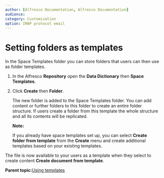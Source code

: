 ```yaml
---
author: [Alfresco Documentation, Alfresco Documentation]
audience: 
category: Customization
option: IMAP protocol email
---
```


# Setting folders as templates

In the Space Templates folder you can store folders that users can then use as folder templates.

1.  In the Alfresco **Repository** open the **Data Dictionary** then **Space Templates**.

2.  Click **Create** then **Folder**.

    The new folder is added to the Space Templates folder. You can add content or further folders to this folder to create an entire folder structure. If users create a folder from this template the whole structure and all its contents will be replicated.

    **Note:**

    If you already have space templates set up, you can select **Create folder from template** from the **Create** menu and create additional templates based on your existing templates.


The file is now available to your users as a template when they select to create content **Create document from template**.

**Parent topic:**[Using templates](../concepts/templated-nodes-intro.md)

